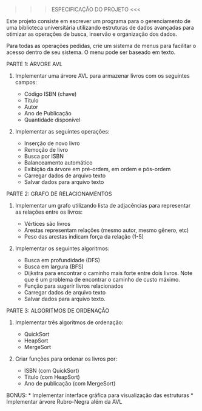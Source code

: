 >>> ESPECIFICAÇÃO DO PROJETO <<<

Este projeto consiste em escrever um programa para o gerenciamento de uma biblioteca universitária utilizando estruturas de dados avançadas para otimizar as operações de busca, inservão e organização dos dados.

Para todas as operações pedidas, crie um sistema de menus para facilitar o acesso dentro de seu sistema. O menu pode ser baseado em texto.

PARTE 1: ÁRVORE AVL

1. Implementar uma árvore AVL para armazenar livros com os seguintes campos:
    * Código ISBN (chave)
    * Título
    * Autor
    * Ano de Publicação
    * Quantidade disponível

2. Implementar as seguintes operações:
    * Inserção de novo livro
    * Remoção de livro 
    * Busca por ISBN
    * Balanceamento automático
    * Exibição da árvore em pré-ordem, em ordem e pós-ordem
    * Carregar dados de arquivo texto
    * Salvar dados para arquivo texto

PARTE 2: GRAFO DE RELACIONAMENTOS 

1. Implementar um grafo utilizando lista de adjacências para representar as relações entre os livros: 
    * Vértices são livros 
    * Arestas representam relações (mesmo autor, mesmo gênero, etc) 
    * Peso das arestas indicam força da relação (1-5) 

2. Implementar os seguintes algoritmos: 
    * Busca em profundidade (DFS) 
    * Busca em largura (BFS) 
    * Dijkstra para encontrar o caminho mais forte entre dois livros. Note que é um problema de encontrar o caminho de custo máximo.  
    * Função para sugerir livros relacionados 
    * Carregar dados de arquivo texto 
    * Salvar dados para arquivo texto. 

PARTE 3: ALGORITMOS DE ORDENAÇÃO

1. Implementar três algoritmos de ordenação:
    * QuickSort
    * HeapSort
    * MergeSort

2. Criar funções para ordenar os livros por:
    * ISBN (com QuickSort)
    * Titulo (com HeapSort)
    * Ano de publicação (com MergeSort)

BONUS:
    * Implementar interface gráfica para visualização das estruturas
    * Implementar árvore Rubro-Negra além da AVL
